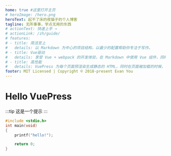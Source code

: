 ```yaml
---
home: true #这里打开主页
# heroImage: /hero.png
heroText: 起不了床的夜猫子的个人博客
tagline: 无所事事，学点无用的东西
# actionText: 快速上手 →
# actionLink: /zh/guide/
# features:
# - title: 简洁至上
#   details: 以 Markdown 为中心的项目结构，以最少的配置帮助你专注于写作。
# - title: Vue驱动
#   details: 享受 Vue + webpack 的开发体验，在 Markdown 中使用 Vue 组件，同时可以使用 Vue 来开发自定义主题。
# - title: 高性能
#   details: VuePress 为每个页面预渲染生成静态的 HTML，同时在页面被加载的时候，将作为 SPA 运行。
footer: MIT Licensed | Copyright © 2018-present Evan You
---
```


# Hello VuePress

:::tip
这是一个提示
:::

```C
#include <stdio.h>
int main(void)
{
    printf("hello!");

    return 0;
}
```
